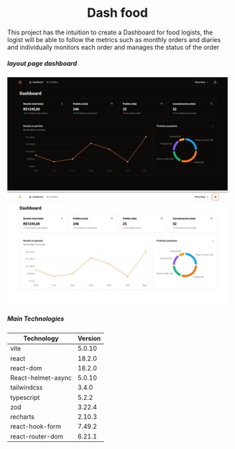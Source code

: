 <div align="center">
  <h1>Dash food</h1>
</div>


This project has the intuition to create a Dashboard for food logists, the logist will be able to follow the metrics such as monthly orders and diaries and individually monitors each order and manages the status of the order

##### layout page dashboard

![Layout dashboard dark theme!](.github/imgs/dash-dark.png)
![Layout dashboard dark theme!](.github/imgs/dash-light.png)

##### Main Technologies

| Technology           | Version |
|----------------------|---------|
| vite                 | 5.0.10  |
| react                | 18.2.0  |
| react-dom            | 18.2.0  |
| React-helmet-async   | 5.0.10  |
| tailwindcss          | 3.4.0   |
| typescript           | 5.2.2   |
| zod                  | 3.22.4  |
| recharts             | 2.10.3  |
| react-hook-form      | 7.49.2  |
| react-router-dom     | 6.21.1  |
